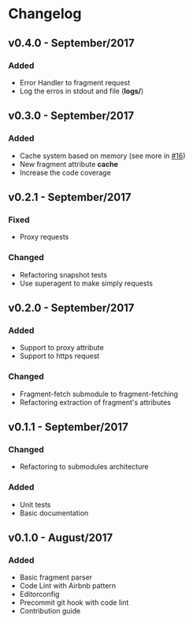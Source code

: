 # Changelog

## v0.4.0 - September/2017
### Added
- Error Handler to fragment request
- Log the erros in stdout and file (**logs/**)

## v0.3.0 - September/2017
### Added
- Cache system based on memory (see more in [#16](http://gitlab.devel/watchmen/render/merge_requests/16))
- New fragment attribute **cache**
- Increase the code coverage

## v0.2.1 - September/2017
### Fixed
- Proxy requests

### Changed
- Refactoring snapshot tests
- Use superagent to make simply requests

## v0.2.0 - September/2017
### Added
- Support to proxy attribute
- Support to https request

### Changed
- Fragment-fetch submodule to fragment-fetching
- Refactoring extraction of fragment's attributes

## v0.1.1 - September/2017
### Changed
- Refactoring to submodules architecture

### Added
- Unit tests
- Basic documentation

## v0.1.0 - August/2017
### Added
- Basic fragment parser
- Code Lint with Airbnb pattern
- Editorconfig
- Precommit git hook with code lint
- Contribution guide
